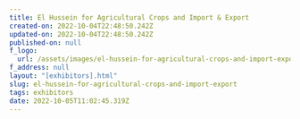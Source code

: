 ```yaml
---
title: El Hussein for Agricultural Crops and Import & Export
created-on: 2022-10-04T22:48:50.242Z
updated-on: 2022-10-04T22:48:50.242Z
published-on: null
f_logo:
  url: /assets/images/el-hussein-for-agricultural-crops-and-import-export-.jpg
f_address: null
layout: "[exhibitors].html"
slug: el-hussein-for-agricultural-crops-and-import-export
tags: exhibitors
date: 2022-10-05T11:02:45.319Z
---
```


